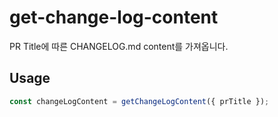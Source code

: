 # get-change-log-content

PR Title에 따른 CHANGELOG.md content를 가져옵니다.

## Usage

```typescript
const changeLogContent = getChangeLogContent({ prTitle });
```
